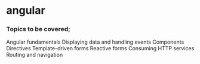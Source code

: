 # angular

### Topics to be covered;

Angular fundamentals
Displaying data and handling events
Components
Directives
Template-driven forms
Reactive forms
Consuming HTTP services
Routing and navigation